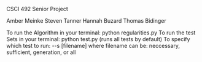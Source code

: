 CSCI 492 Senior Project

Amber Meinke
Steven Tanner
Hannah Buzard
Thomas Bidinger

To run the Algorithm in your terminal: python regularities.py 
To run the test Sets in your terminal: python test.py (runs all tests by default)
To specify which test to run: --s [filename] where filename can be: neccessary, sufficient, generation, or all
